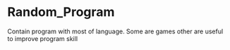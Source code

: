 # Random_Program
Contain program with most of language. Some are games other are useful to improve program skill
